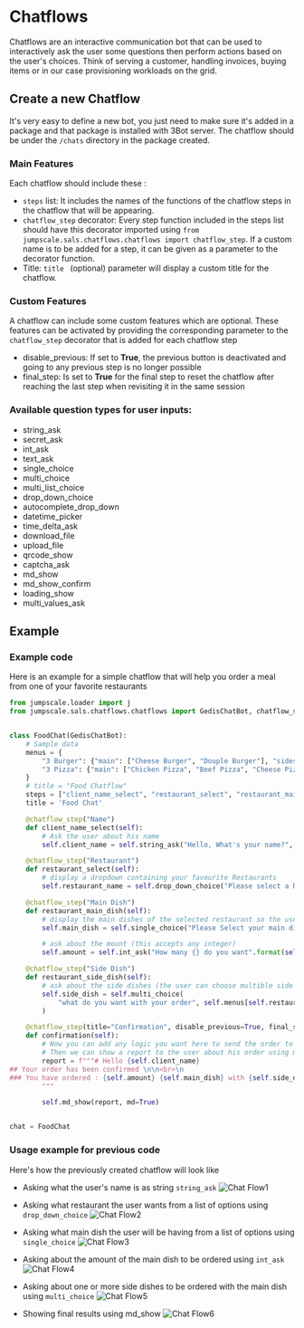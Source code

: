# Chatflows


Chatflows are an interactive communication bot that can be used to interactively ask the user some questions then perform actions based on the user's choices. Think of serving a customer, handling invoices, buying items or in our case provisioning workloads on the grid.

## Create a new Chatflow

It's very easy to define a new bot, you just need to make sure it's added in a package and that package is installed with 3Bot server. The chatflow should be under the `/chats` directory in the package created.

### Main Features
Each chatflow should include these :
- `steps` list:
    It includes the names of the functions of the chatflow steps in the chatflow that will be appearing.
- `chatflow_step` decorator:
    Every step function included in the steps list should have this decorator imported using `from jumpscale.sals.chatflows.chatflows import chatflow_step`. If a custom name is to be added for a step, it can be given as a parameter to the decorator function.
- Title:
    `title ` (optional) parameter will display a custom title for the chatflow.

### Custom Features

A chatflow can include some custom features which are optional. These features can be activated by providing the corresponding parameter to the `chatflow_step` decorator that is added for each chatflow step

- disable_previous:
    If set to **True**, the previous button is deactivated and going to any previous step is no longer possible
- final_step:
    Is set to **True** for the final step to reset the chatflow after reaching the last step when revisiting it in the same session

### Available question types for user inputs:

- string_ask
- secret_ask
- int_ask
- text_ask
- single_choice
- multi_choice
- multi_list_choice
- drop_down_choice
- autocomplete_drop_down
- datetime_picker
- time_delta_ask
- download_file
- upload_file
- qrcode_show
- captcha_ask
- md_show
- md_show_confirm
- loading_show
- multi_values_ask


## Example

### Example code
Here is an example for a simple chatflow that will help you order a meal from one of your favorite restaurants

```python
from jumpscale.loader import j
from jumpscale.sals.chatflows.chatflows import GedisChatBot, chatflow_step


class FoodChat(GedisChatBot):
    # Sample data
    menus = {
        "3 Burger": {"main": ["Cheese Burger", "Douple Burger"], "sides": ["fries", "Onion rings"]},
        "3 Pizza": {"main": ["Chicken Pizza", "Beef Pizza", "Cheese Pizza"], "sides": ["fries", "Cheese"]},
    }
    # title = "Food Chatflow"
    steps = ["client_name_select", "restaurant_select", "restaurant_main_dish", "restaurant_side_dish", "confirmation"]
    title = 'Food Chat'

    @chatflow_step("Name")
    def client_name_select(self):
        # Ask the user about his name
        self.client_name = self.string_ask("Hello, What's your name?", required=True)

    @chatflow_step("Restaurant")
    def restaurant_select(self):
        # display a dropdown containing your favourite Restaurants
        self.restaurant_name = self.drop_down_choice("Please select a Resturant", list(self.menus.keys()))

    @chatflow_step("Main Dish")
    def restaurant_main_dish(self):
        # display the main dishes of the selected restaurant so the user can choose only one dish
        self.main_dish = self.single_choice("Please Select your main dish", self.menus[self.restaurant_name]["main"])

        # ask about the mount (this accepts any integer)
        self.amount = self.int_ask("How many {} do you want".format(self.main_dish))

    @chatflow_step("Side Dish")
    def restaurant_side_dish(self):
        # ask about the side dishes (the user can choose multible side dishes)
        self.side_dish = self.multi_choice(
            "what do you want with your order", self.menus[self.restaurant_name]["sides"]
        )

    @chatflow_step(title="Confirmation", disable_previous=True, final_step=True)
    def confirmation(self):
        # Now you can add any logic you want here to send the order to the restaurant
        # Then we can show a report to the user about his order using md format
        report = f"""# Hello {self.client_name}
## Your order has been confirmed \n\n<br>\n
### You have ordered : {self.amount} {self.main_dish} with {self.side_dish}
        """

        self.md_show(report, md=True)


chat = FoodChat

```

### Usage example for previous code
<!-- # TODO  Describe chatflows more include step configurations like last step and previous-->

Here's how the previously created chatflow will look like

- Asking what the user's name is as string `string_ask`
![Chat Flow1](./img/chat1.png)

- Asking what restaurant the user wants from a list of options using `drop_down_choice`
![Chat Flow2](./img/chat2.png)

- Asking what main dish the user will be having from a list of options using `single_choice`
![Chat Flow3](./img/chat3.png)

- Asking about the amount of the main dish to be ordered using `int_ask`
![Chat Flow4](./img/chat4.png)

- Asking about one or more side dishes to be ordered with the main dish using `multi_choice`
![Chat Flow5](./img/chat5.png)

- Showing final results using md_show
![Chat Flow6](./img/chat6.png)



